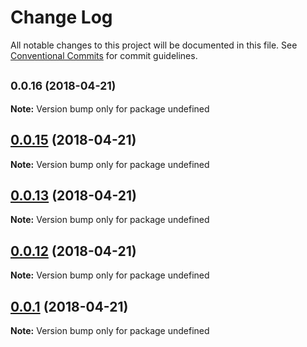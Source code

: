 # Change Log

All notable changes to this project will be documented in this file.
See [Conventional Commits](https://conventionalcommits.org) for commit guidelines.

<a name="0.0.16"></a>
## <small>0.0.16 (2018-04-21)</small>





**Note:** Version bump only for package undefined

<a name="0.0.15"></a>
## [0.0.15](https://github.com/soluteli/learn-lerna_fixed/compare/v0.0.14...v0.0.15) (2018-04-21)




**Note:** Version bump only for package undefined

<a name="0.0.13"></a>
## [0.0.13](https://github.com/soluteli/learn-lerna_fixed/compare/v0.0.12...v0.0.13) (2018-04-21)




**Note:** Version bump only for package undefined

<a name="0.0.12"></a>
## [0.0.12](https://github.com/soluteli/learn-lerna_fixed/compare/v0.0.11...v0.0.12) (2018-04-21)




**Note:** Version bump only for package undefined

<a name="0.0.1"></a>
## [0.0.1](https://github.com/soluteli/learn-lerna_fixed/compare/v0.0.1-0...v0.0.1) (2018-04-21)




**Note:** Version bump only for package undefined
